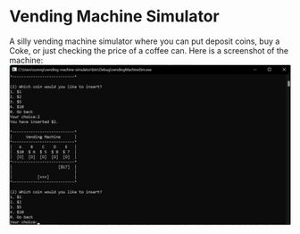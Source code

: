# Vending Machine Simulator

A silly vending machine simulator where you can put deposit coins, buy a Coke, or just checking the price of a coffee can. Here is a screenshot of the machine:
![vending_machine](screenshot.png)
